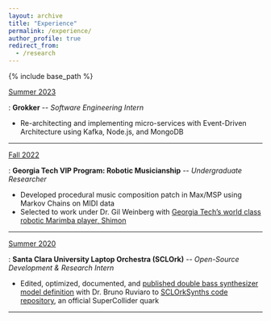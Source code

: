 ```yaml
---
layout: archive
title: "Experience"
permalink: /experience/
author_profile: true
redirect_from:
  - /research
---
```


{% include base_path %}

<u>Summer 2023</u>

: **Grokker** -- *Software Engineering Intern*
- Re-architecting and implementing micro-services with Event-Driven Architecture using Kafka, Node.js, and MongoDB

---

<u>Fall 2022</u>

: **Georgia Tech VIP Program: Robotic Musicianship** -- *Undergraduate Researcher*
- Developed procedural music composition patch in Max/MSP using Markov Chains on MIDI data
- Selected to work under Dr. Gil Weinberg with [Georgia Tech’s world class robotic Marimba player, Shimon](https://www.tennessean.com/story/entertainment/music/2022/03/23/nashville-pop-trio-coin-and-robot-make-debut-jimmy-kimmel-live/7141265001/)

---

<u>Summer 2020</u>

: **Santa Clara University Laptop Orchestra (SCLOrk)** -- *Open-Source Development & Research Intern*
- Edited, optimized, documented, and [published double bass synthesizer model definition](https://github.com/SCLOrkHub/SCLOrkSynths/blob/master/SynthDefs/bass/doubleBass.scd) with Dr. Bruno Ruviaro
to [SCLOrkSynths code repository](https://github.com/SCLOrkHub/SCLOrkSynths), an official SuperCollider quark

---